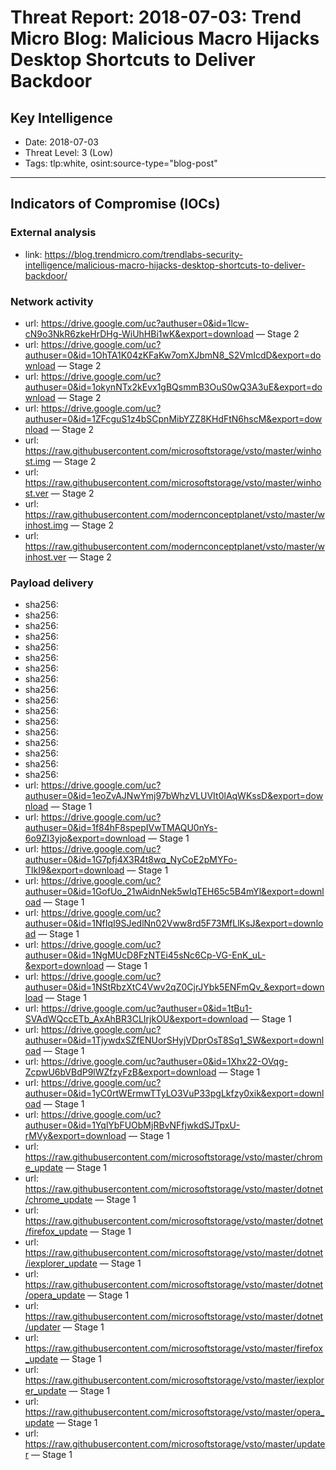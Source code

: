 # Threat Report: 2018-07-03: Trend Micro Blog: Malicious Macro Hijacks Desktop Shortcuts to Deliver Backdoor


## Key Intelligence
* Date: 2018-07-03
* Threat Level: 3 (Low)
* Tags: tlp:white, osint:source-type="blog-post"

---

## Indicators of Compromise (IOCs)
### External analysis
* link: https://blog.trendmicro.com/trendlabs-security-intelligence/malicious-macro-hijacks-desktop-shortcuts-to-deliver-backdoor/

### Network activity
* url: https://drive.google.com/uc?authuser=0&id=1lcw-cN9o3NkR6zkeHrDHg-WiUhHBi1wK&export=download — Stage 2
* url: https://drive.google.com/uc?authuser=0&id=1OhTA1K04zKFaKw7omXJbmN8_S2VmIcdD&export=download — Stage 2
* url: https://drive.google.com/uc?authuser=0&id=1okynNTx2kEvx1gBQsmmB3OuS0wQ3A3uE&export=download — Stage 2
* url: https://drive.google.com/uc?authuser=0&id=1ZFcguS1z4bSCpnMibYZZ8KHdFtN6hscM&export=download — Stage 2
* url: https://raw.githubusercontent.com/microsoftstorage/vsto/master/winhost.img — Stage 2
* url: https://raw.githubusercontent.com/microsoftstorage/vsto/master/winhost.ver — Stage 2
* url: https://raw.githubusercontent.com/modernconceptplanet/vsto/master/winhost.img — Stage 2
* url: https://raw.githubusercontent.com/modernconceptplanet/vsto/master/winhost.ver — Stage 2

### Payload delivery
* sha256: <sha256>
* sha256: <sha256>
* sha256: <sha256>
* sha256: <sha256>
* sha256: <sha256>
* sha256: <sha256>
* sha256: <sha256>
* sha256: <sha256>
* sha256: <sha256>
* sha256: <sha256>
* sha256: <sha256>
* sha256: <sha256>
* sha256: <sha256>
* sha256: <sha256>
* sha256: <sha256>
* sha256: <sha256>
* sha256: <sha256>
* url: https://drive.google.com/uc?authuser=0&id=1eoZvAJNwYmj97bWhzVLUVIt0lAqWKssD&export=download — Stage 1
* url: https://drive.google.com/uc?authuser=0&id=1f84hF8spepIVwTMAQU0nYs-6o9ZI3yjo&export=download — Stage 1
* url: https://drive.google.com/uc?authuser=0&id=1G7pfj4X3R4t8wq_NyCoE2pMYFo-TIkI9&export=download — Stage 1
* url: https://drive.google.com/uc?authuser=0&id=1GofUo_21wAidnNek5wIqTEH65c5B4mYl&export=download — Stage 1
* url: https://drive.google.com/uc?authuser=0&id=1NfIqI9SJedlNn02Vww8rd5F73MfLlKsJ&export=download — Stage 1
* url: https://drive.google.com/uc?authuser=0&id=1NgMUcD8FzNTEi45sNc6Cp-VG-EnK_uL-&export=download — Stage 1
* url: https://drive.google.com/uc?authuser=0&id=1NStRbzXtC4Vwv2qZ0CjrJYbk5ENFmQv_&export=download — Stage 1
* url: https://drive.google.com/uc?authuser=0&id=1tBu1-SVAdWQccETb_AxAhBR3CLIrjkOU&export=download — Stage 1
* url: https://drive.google.com/uc?authuser=0&id=1TjywdxSZfENUorSHyjVDprOsT8Sq1_SW&export=download — Stage 1
* url: https://drive.google.com/uc?authuser=0&id=1Xhx22-OVqg-ZcpwU6bVBdP9lWZfzyFzB&export=download — Stage 1
* url: https://drive.google.com/uc?authuser=0&id=1yC0rtWErmwTTyLO3VuP33pgLkfzy0xik&export=download — Stage 1
* url: https://drive.google.com/uc?authuser=0&id=1YqlYbFUObMjRBvNFfjwkdSJTpxU-rMVy&export=download — Stage 1
* url: https://raw.githubusercontent.com/microsoftstorage/vsto/master/chrome_update — Stage 1
* url: https://raw.githubusercontent.com/microsoftstorage/vsto/master/dotnet/chrome_update — Stage 1
* url: https://raw.githubusercontent.com/microsoftstorage/vsto/master/dotnet/firefox_update — Stage 1
* url: https://raw.githubusercontent.com/microsoftstorage/vsto/master/dotnet/iexplorer_update — Stage 1
* url: https://raw.githubusercontent.com/microsoftstorage/vsto/master/dotnet/opera_update — Stage 1
* url: https://raw.githubusercontent.com/microsoftstorage/vsto/master/dotnet/updater — Stage 1
* url: https://raw.githubusercontent.com/microsoftstorage/vsto/master/firefox_update — Stage 1
* url: https://raw.githubusercontent.com/microsoftstorage/vsto/master/iexplorer_update — Stage 1
* url: https://raw.githubusercontent.com/microsoftstorage/vsto/master/opera_update — Stage 1
* url: https://raw.githubusercontent.com/microsoftstorage/vsto/master/updater — Stage 1
